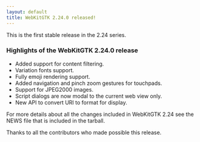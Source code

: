 ```yaml
---
layout: default
title: WebKitGTK 2.24.0 released!
---
```


This is the first stable release in the 2.24 series.

### Highlights of the WebKitGTK 2.24.0 release

 - Added support for content filtering.
 - Variation fonts support.
 - Fully emoji rendering support.
 - Added navigation and pinch zoom gestures for touchpads.
 - Support for JPEG2000 images.
 - Script dialogs are now modal to the current web view only.
 - New API to convert URI to format for display.

For more details about all the changes included in WebKitGTK 2.24 see
the NEWS file that is included in the tarball.

Thanks to all the contributors who made possible this release.
